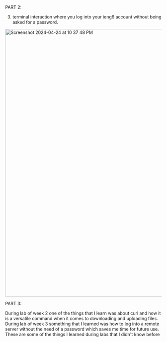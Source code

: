 PART 2:

3) terminal interaction where you log into your ieng6 account without being asked for a password.

<img width="858" alt="Screenshot 2024-04-24 at 10 37 48 PM" src="https://github.com/Diegoocse/CSE15l-lab-report1/assets/146890166/7bf336f1-59c9-499a-921a-74320847679e">


PART 3:

During lab of week 2 one of the things that I learn was about curl and how it is a versatile command when it comes to downloading and uploading files. During lab of week 3 something that I learned was how to log into a remote server without the need of a password which saves me time for future use. These are some of the things I learned during labs that I didn't know before

